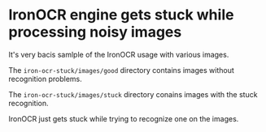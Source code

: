 # IronOCR engine gets stuck while processing noisy images

It's very bacis samlple of the IronOCR usage with various images.

The `iron-ocr-stuck/images/good` directory contains images without recognition problems.

The `iron-ocr-stuck/images/stuck` directory conains images with the stuck recognition.

IronOCR just gets stuck while trying to recognize one on the images.

